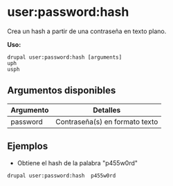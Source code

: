 # user:password:hash
Crea un hash a partir de una contraseña en texto plano.

**Uso:**
```
drupal user:password:hash [arguments]
uph
usph
```

## Argumentos disponibles
Argumento | Detalles
---------|-------------
password | Contraseña(s) en formato texto

## Ejemplos
* Obtiene el hash de la palabra "p455w0rd"
```
drupal user:password:hash  p455w0rd
```
